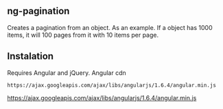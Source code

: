 ## ng-pagination
Creates a pagination from an object. As an example. If a object has 1000 items, it will 100 pages from it with 10 items per page.

## Instalation
Requires Angular and jQuery.
Angular cdn
```
https://ajax.googleapis.com/ajax/libs/angularjs/1.6.4/angular.min.js
```

https://ajax.googleapis.com/ajax/libs/angularjs/1.6.4/angular.min.js
